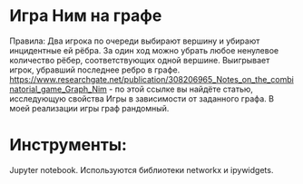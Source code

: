# Игра Ним на графе
Правила:
Два игрока по очереди выбирают вершину и убирают инцидентные ей рёбра. За один ход можно убрать любое ненулевое количество рёбер, соответствующих одной вершине. Выигрывает игрок, убравший последнее ребро в графе. 
https://www.researchgate.net/publication/308206965_Notes_on_the_combinatorial_game_Graph_Nim - по этой ссылке вы найдёте статью, исследующую свойства Игры в зависимости от заданного графа. В моей реализации игры граф рандомный.

# Инструменты:
Jupyter notebook.
Используются библиотеки networkx и ipywidgets.
